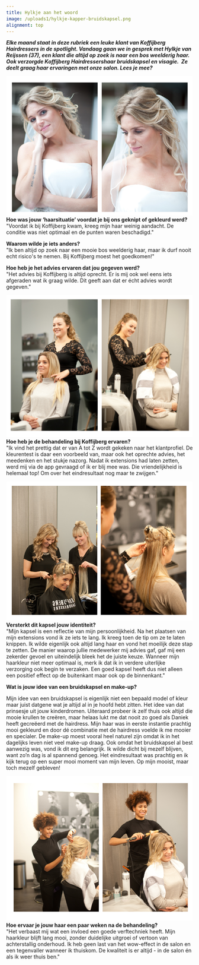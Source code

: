 ```yaml
---
title: Hylkje aan het woord
image: /uploads1/hylkje-kapper-bruidskapsel.png
alignment: top
---
```



***Elke maand staat in deze rubriek een leuke klant van Koffijberg Hairdressers in de spotlight. Vandaag gaan we in gesprek met Hylkje van Reijssen (37), een klant die altijd op zoek is naar een bos weelderig haar. Ook verzorgde Koffijberg Hairdressershaar bruidskapsel en visagie.  Ze deelt graag haar ervaringen met onze salon. Lees je mee?***

![](/uploads1/versions/hylkje-kapper-bruidskapsel---x----815-606x---.png)**Hoe was jouw ‘haarsituatie’ voordat je bij ons geknipt of gekleurd werd?**
<br>"Voordat ik bij Koffijberg kwam, kreeg mijn haar weinig aandacht. De conditie was niet optimaal en de punten waren beschadigd."

**Waarom wilde je iets anders?**
<br>"Ik ben altijd op zoek naar een mooie bos weelderig haar, maar ik durf nooit echt risico's te nemen. Bij Koffijberg moest het goedkomen!"

**Hoe heb je het advies ervaren dat jou gegeven werd?**
<br>"Het advies bij Koffijberg is altijd oprecht. Er is mij ook wel eens iets afgeraden wat ik graag wilde. Dit geeft aan dat er écht advies wordt gegeven."

![](/uploads1/versions/hylkje-kapper-bruidskapsel-actie-daniek---x----1016-772x---.png)**Hoe heb je de behandeling bij Koffijberg ervaren?**
<br>"Ik vind het prettig dat er van A tot Z wordt gekeken naar het klantprofiel. De kleurentest is daar een voorbeeld van, maar ook het oprechte advies, het meedenken en het stukje nazorg. Nadat ik extensions had laten zetten, werd mij via de app gevraagd of ik er blij mee was. Die vriendelijkheid is helemaal top! Om over het eindresultaat nog maar te zwijgen."

![](/uploads1/versions/hylkje-kapper-extentions-actie-daniek---x----815-606x---.png)**Versterkt dit kapsel jouw identiteit?**
<br>"Mijn kapsel is een reflectie van mijn persoonlijkheid. Na het plaatsen van mijn extensions vond ik ze iets te lang. Ik kreeg toen de tip om ze te laten knippen. Ik wilde eigenlijk ook altijd lang haar en vond het moeilijk deze stap te zetten. De manier waarop jullie medewerker mij advies gaf, gaf mij een zekerder gevoel en uiteindelijk bleek het de juiste keuze. Wanneer mijn haarkleur niet meer optimaal is, merk ik dat ik in verdere uiterlijke verzorging ook begin te verzaken. Een goed kapsel heeft dus niet alleen een positief effect op de buitenkant maar ook op de binnenkant."

**Wat is jouw idee van een bruidskapsel en make-up?**

Mijn idee van een bruidskapsel is eigenlijk niet een bepaald model of kleur maar juist datgene wat je altijd al in je hoofd hebt zitten. Het idee van dat prinsesje uit jouw kinderdromen. Uiteraard probeer ik zelf thuis ook altijd die mooie krullen te creëren, maar helaas lukt me dat nooit zo goed als Daniek heeft gecreëerd met de hairdress. Mijn haar was in eerste instantie prachtig mooi gekleurd en door dé combinatie met de hairdress voelde ik me mooier en specialer. De make-up moest vooral heel naturel zijn omdat ik in het dagelijks leven niet veel make-up draag. Ook omdat het bruidskapsel al best aanwezig was, vond ik dit erg belangrijk. Ik wilde dicht bij mezelf blijven, want zo’n dag is al spannend genoeg. Het eindresultaat was prachtig en ik kijk terug op een super mooi moment van mijn leven. Op mijn mooist, maar toch mezelf gebleven!

![](/uploads1/versions/hylkje-kapper-bruidskapsel-actie-bethlehem---x----898-696x---.png)**Hoe ervaar je jouw haar een paar weken na de behandeling?**
<br>"Het verbaast mij wat een invloed een goede verftechniek heeft. Mijn haarkleur blijft lang mooi, zonder duidelijke uitgroei of vertoon van achterstallig onderhoud. Ik heb geen last van het wow-effect in de salon en een tegenvaller wanneer ik thuiskom. De kwaliteit is er altijd - in de salon én als ik weer thuis ben."